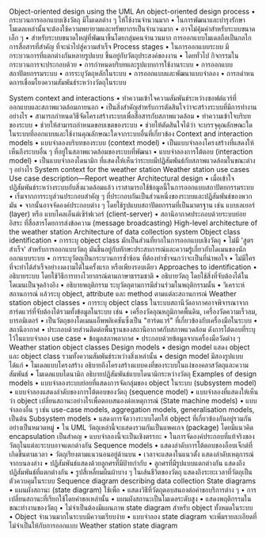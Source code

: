 Object-oriented design using the UML
An object-oriented design process
•	กระบวนการออกแบบเชิงวัตถุ มีโมเดลต่าง ๆ ให้ใช้งานจำนวนมาก
•	ในการพัฒนาและบำรุงรักษาโมเดลเหล่านั้นจะต้องใช้ความพยายามและทรัพยากรเป็นจำนวนมาก
•	อาจไม่คุ้มค่าสำหรับระบบขนาดเล็ก ๆ 
•	สำหรับระบบขนาดใหญ่ที่พัฒนาขึ้นโดยกลุ่มคนจำนวนมาก  การออกแบบโมเดลถือเป็นกลไกการสื่อสารที่สำคัญ ที่จะนำไปสู่ความสำเร็จ
Process stages
•	ในการออกแบบระบบ มีกระบวนการที่แตกต่างกันหลายรูปแบบ ขึ้นอยู่กับวัตถุประสงค์ของงาน 
•	โดยทั่วไป กิจกรรมในกระบวนการจะประกอบด้วย
•	การกำหนดบริบทและรูปแบบการใช้งานระบบ
•	การออกแบบสถาปัตยกรรมระบบ
•	การระบุวัตถุหลักในระบบ
•	การออกแบบและพัฒนาแบบจำลอง
•	การกดำหนดการเชื่อมโยงความสัมพันธ์ระหว่างวัตถุในระบบ

System context and interactions
•	ทำความเข้าใจความสัมพันธ์ระหว่างซอฟต์แวร์ที่ออกแบบและสภาพแวดล้อมภายนอก
•	เป็นสิ่งสำคัญสำหรับการตัดสินใจว่าจะสร้างระบบที่มีการทำงานอย่างไร
•	สามารถกำหนดวิธีจัดโครงสร้างระบบเพื่อสื่อสารกับสภาพแวดล้อม
•	ทำความเข้าใจบริบทของระบบ
•	ช่วยให้สามารถกำหนดขอบเขตของระบบ 
•	ช่วยให้ตัดสินใจได้ว่า จะบรรจุคุณลักษณะใดในระบบที่ออกแบบและใช้งานคุณลักษณะใดจากระบบอื่นที่เกี่ยวข้อง
Context and interaction models
•	แบบจำลองบริบทของระบบ (context model) 
•	เป็นแบบจำลองโครงสร้างที่แสดงให้เห็นถึงระบบอื่น ๆ ที่อยู่ในสภาพแวดล้อมของระบบที่พัฒนา
•	แบบจำลองการโต้ตอบ (interaction model) 
•	เป็นแบบจำลองไดนามิก ที่แสดงให้เห็นว่าระบบมีปฏิสัมพันธ์กับสภาพแวดล้อมในขณะต่าง ๆ อย่างไร
System context for the weather station 
Weather station use cases 
Use case description—Report weather 
Architectural design
•	เมื่อเข้าใจปฏิสัมพันธ์ระหว่างระบบกับสิ่งแวดล้อมแล้ว เราสามารถใช้ข้อมูลนี้ในการออกแบบสถาปัตยกรรมระบบ
•	เริ่มจากการระบุส่วนประกอบสำคัญ ๆ ที่ประกอบกันเป็นส่วนหนึ่งของระบบและปฏิสัมพันธ์ของพวกมัน
•	จากนั้นอาจจัดองค์ประกอบต่าง ๆ โดยใช้รูปแบบสถาปัตยกรรมที่เป็นมาตรฐาน เช่น แบบเลเยอร์ (layer) หรือ แบบไคลเอ็นต์เซิร์ฟเวอร์ (client-server)
•	สถานีอากาศประกอบด้วยระบบย่อยอิสระ ที่สื่อสารโดยการส่งข้อความ (message broadcasting)
High-level architecture of the weather station 
Architecture of data collection system 
Object class identification
•	การระบุ object class มักเป็นส่วนที่ยากในการออกแบบเชิงวัตถุ
•	ไม่มี 'สูตรสำเร็จ' สำหรับการออกแบบวัตถุ มันขึ้นอยู่กับทักษะประสบการณ์และความรู้เกี่ยวกับโดเมนของนักออกแบบระบบ
•	การระบุวัตถุเป็นกระบวนการซ้ำซ้อน ที่ต้องทำซ้ำจนกว่าจะเป็นที่น่าพอใจ
•	ไม่มีใครที่จะทำได้สำเร็จอย่างงดงามได้ในครั้งแรก หรือเพียงรอบเดียว
Approaches to identification
•	อธิบายระบบ โดยใช้วิธีการทางไวยากรณ์ตามภาษาธรรมชาติ
•	อธิบายวัตถุ โดยใช้สิ่งที่จับต้องได้ในโดเมนเป็นจุดอ้างอิง
•	อธิบายพฤติกรรม ระบุวัตถุตามการมีส่วนร่วมในพฤติกรรมนั้น 
•	วิเคราะห์สถานการณ์ แล้วระบุ object, attribute และ method ตามแต่ละสถานการณ์
Weather station object classes
•	การระบุ object class ในระบบสถานีวัดอากาศอาจพิจารณาจากฮาร์ดแวร์ที่จับต้องได้รวมทั้งข้อมูลในระบบ เช่น
•	เครื่องวัดอุณหภูมิภาคพื้นดิน, เครื่องวัดความเร็วลม, บารอมิเตอร์
•	เป็นวัตถุของโดเมนแอ็พพลิเคชันซึ่งเป็น "ฮาร์ดแวร์" ที่เกี่ยวข้องกับเครื่องมือในระบบ
•	สถานีอากาศ
•	ประกอบด้วยส่วนติดต่อพื้นฐานของสถานีอากาศกับสภาพแวดล้อม ดังการโต้ตอบที่ระบุไว้ในแบบจำลอง use case
•	ข้อมูลสภาพอากาศ
•	ประกอบด้วยข้อมูลจากเครื่องมือวัดต่าง ๆ 
Weather station object classes 
Design models
•	design model แสดง object และ object class รวมทั้งความสัมพันธ์ระหว่างสิ่งเหล่านั้น
•	design model  มีสองรูปแบบ ได้แก่
•	โมเดลแบบโครงสร้าง อธิบายถึงโครงสร้างแบบคงที่ของระบบในแง่ของคลาสวัตถุและความสัมพันธ์
•	โมเดลแบบไดนามิก อธิบายปฏิสัมพันธ์แบบไดนามิกระหว่างวัตถุ
Examples of design models
•	แบบจำลองระบบย่อยที่แสดงการจัดกลุ่มของ object ในระบบ (subsystem model)
•	แบบจำลองแสดงลำดับของการโต้ตอบของวัตถุ (sequence model)
•	แบบจำลองที่แสดงให้เห็นว่า object เปลี่ยนสถานะอย่างไรเพื่อตอบสนองต่อเหตุการณ์ (State machine models) 
•	แบบจำลองอื่น ๆ เช่น use-case models, aggregation models, generalisation models, เป็นต้น
Subsystem models
•	แสดงการจัดวางระบบโดยให้ object ที่เกี่ยวข้องกันอยู่รวมกันอย่างเป็นหมวดหมู่
•	ใน UML วัตถุเหล่านี้จะแสดงรวมกันเป็นแพคเกจ (package) โดยมีแนวคิด encapsulation เป็นสำคญ
•	แบบจำลองนี้จะเป็นเชิงตรรกะ
•	ในการจัดองค์ประกอบที่แท้จริงของวัตถุในแต่ละระบบอาจแตกต่างกัน
Sequence models
•	แสดงลำดับการโต้ตอบของอ็อบเจ็กต์ที่เกิดขึ้นตามเวลา
•	วัตถุเรียงตามแนวนอนอยู่ด้านบน
•	เวลาจะแสดงในแนวตั้ง แสดงลำดับเหตุการณ์จากบนลงล่าง
•	ปฏิสัมพันธ์แสดงด้วยลูกศรที่มีป้ายกำกับ
•	ลูกศรที่มีรูปแบบแตกต่างกัน แสดงถึงปฏิสัมพันธ์ที่แตกต่างกัน
•	รูปสี่เหลี่ยมผืนผ้าบาง ๆ ในเส้นชีวิตของวัตถุ แสดงถึงระยะเวลาที่วัตถุเป็นตัวควบคุมในระบบ
Sequence diagram describing data collection 
State diagrams
•	แผนผังสถานะ (state diagram) ใช้เพื่อ
•	แสดงวิธีที่วัตถุตอบสนองต่อคำขอบริการต่าง ๆ
•	การเปลี่ยนสถานะที่เรียกใช้โดยคำขอเหล่านั้น
•	แผนผังสถานะเป็นโมเดลระดับสูง
•	แสดงพฤติกรรมในขณะทำงานของวัตถุ
•	ไม่จำเป็นต้องมีแผนภาพ state diagram สำหรับ object ทั้งหมดในระบบ 
•	Object จำนวนมากในระบบมีความเรียบง่าย
•	แบบจำลอง state diagram จะเพิ่มรายละเอียดที่ไม่จำเป็นให้กับการออกแบบ
Weather station state diagram 

